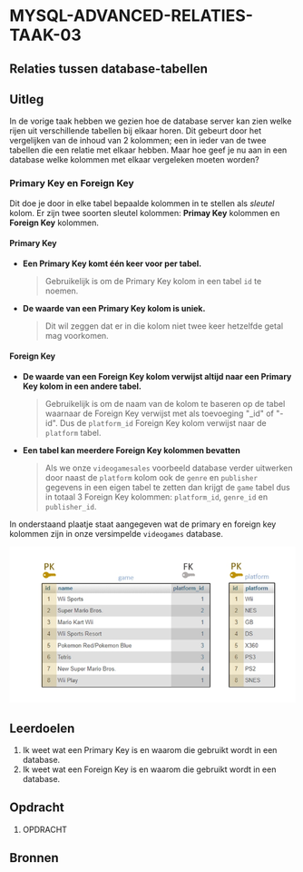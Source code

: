 # MYSQL-ADVANCED-RELATIES-TAAK-03

## Relaties tussen database-tabellen

## Uitleg

In de vorige taak hebben we gezien hoe de database server kan zien welke rijen uit verschillende tabellen bij elkaar horen. Dit gebeurt door het vergelijken van de inhoud van 2 kolommen; een in ieder van de twee tabellen die een relatie met elkaar hebben. Maar hoe geef je nu aan in een database welke kolommen met elkaar vergeleken moeten worden?

### Primary Key en Foreign Key

Dit doe je door in elke tabel bepaalde kolommen in te stellen als *sleutel* kolom. Er zijn twee soorten sleutel kolommen: **Primay Key** kolommen en **Foreign Key** kolommen.

#### Primary Key
- **Een Primary Key komt één keer voor per tabel.**
  > Gebruikelijk is om de Primary Key kolom in een tabel `id` te noemen.
- **De waarde van een Primary Key kolom is uniek.**
  > Dit wil zeggen dat er in die kolom niet twee keer hetzelfde getal mag voorkomen.

#### Foreign Key
- **De waarde van een Foreign Key kolom verwijst altijd naar een Primary Key kolom in een andere tabel.**
  > Gebruikelijk is om de naam van de kolom te baseren op de tabel waarnaar de Foreign Key verwijst met als toevoeging "_id" of "-id". Dus de `platform_id` Foreign Key kolom verwijst naar de `platform` tabel.
- **Een tabel kan meerdere Foreign Key kolommen bevatten**
  > Als we onze `videogamesales` voorbeeld database verder uitwerken door naast de `platform` kolom ook de `genre` en `publisher` gegevens in een eigen tabel te zetten dan krijgt de `game` tabel dus in totaal 3 Foreign Key kolommen: `platform_id`, `genre_id` en `publisher_id`.

In onderstaand plaatje staat aangegeven wat de primary en foreign key kolommen zijn in onze versimpelde `videogames` database. 

![](img/games-table-keys.jpg)

## Leerdoelen

1. Ik weet wat een Primary Key is en waarom die gebruikt wordt in een database.
2. Ik weet wat een Foreign Key is en waarom die gebruikt wordt in een database.

## Opdracht

1. OPDRACHT
   

## Bronnen

